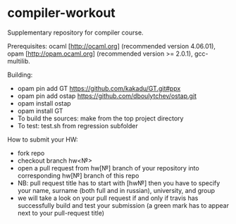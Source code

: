 # compiler-workout

Supplementary repository for compiler course.

Prerequisites: ocaml [http://ocaml.org] (recommended version 4.06.01), opam [http://opam.ocaml.org] (recommended version >= 2.0.1), gcc-multilib.


Building:

* opam pin add GT https://github.com/kakadu/GT.git#ppx
* opam pin add ostap https://github.com/dboulytchev/ostap.git
* opam install ostap
* opam install GT
* To build the sources: make from the top project directory
* To test: test.sh from regression subfolder

How to submit your HW:
* fork repo
* checkout branch hw<№>
* open a pull request from hw[№] branch of your repository into corresponding hw[№] branch of this repo
* NB: pull request title has to start with [hw№] then you have to specify your name, surname (both full and in russian), university, and group
* we will take a look on your pull request if and only if travis has successfully build and test your submission (a green mark has to appear next to your pull-request title)